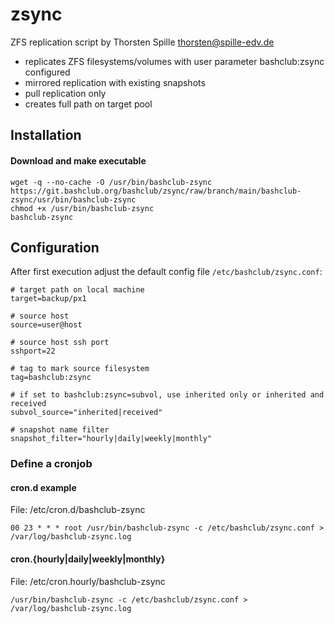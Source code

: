 # zsync

ZFS replication script by Thorsten Spille <thorsten@spille-edv.de>
- replicates ZFS filesystems/volumes with user parameter bashclub:zsync configured
- mirrored replication with existing snapshots
- pull replication only
- creates full path on target pool

## Installation

#### Download and make executable
~~~
wget -q --no-cache -O /usr/bin/bashclub-zsync https://git.bashclub.org/bashclub/zsync/raw/branch/main/bashclub-zsync/usr/bin/bashclub-zsync
chmod +x /usr/bin/bashclub-zsync
bashclub-zsync
~~~

## Configuration
After first execution adjust the default config file `/etc/bashclub/zsync.conf`:

~~~
# target path on local machine
target=backup/px1

# source host
source=user@host

# source host ssh port
sshport=22

# tag to mark source filesystem
tag=bashclub:zsync

# if set to bashclub:zsync=subvol, use inherited only or inherited and received
subvol_source="inherited|received"

# snapshot name filter
snapshot_filter="hourly|daily|weekly|monthly"
~~~

### Define a cronjob
#### cron.d example
File: /etc/cron.d/bashclub-zsync
~~~
00 23 * * * root /usr/bin/bashclub-zsync -c /etc/bashclub/zsync.conf > /var/log/bashclub-zsync.log
~~~

#### cron.{hourly|daily|weekly|monthly}
File: /etc/cron.hourly/bashclub-zsync
~~~
/usr/bin/bashclub-zsync -c /etc/bashclub/zsync.conf > /var/log/bashclub-zsync.log
~~~

